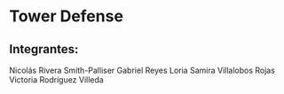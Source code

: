 # Tower Defense
## Integrantes:
Nicolás Rivera Smith-Palliser
Gabriel Reyes Loria
Samira Villalobos Rojas
Victoria Rodríguez Villeda
